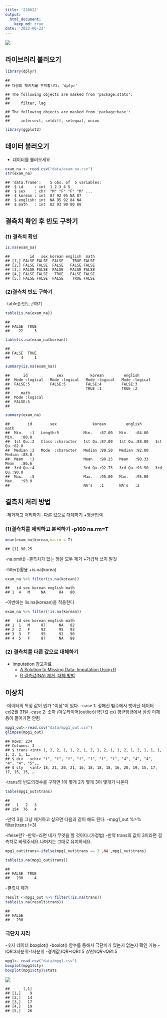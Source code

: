 ```yaml
---
title: '220622'
output:
  html_document:
    keep_md: true
date: '2022-06-22'
---
```



![](images/220622_datscience.png)<!-- -->
## 라이브러리 불러오기


```r
library(dplyr)
```

```
## 
## 다음의 패키지를 부착합니다: 'dplyr'
```

```
## The following objects are masked from 'package:stats':
## 
##     filter, lag
```

```
## The following objects are masked from 'package:base':
## 
##     intersect, setdiff, setequal, union
```

```r
library(ggplot2)
```

## 데이터 불러오기

-   데이터를 불러오세요


```r
exam_na <- read.csv("data/exam_na.csv")
str(exam_na)
```

```
## 'data.frame':	5 obs. of  5 variables:
##  $ id     : int  1 2 3 4 5
##  $ sex    : chr  "M" "F" "F" "M" ...
##  $ korean : int  87 92 95 NA 87
##  $ english: int  NA 95 92 84 NA
##  $ math   : int  82 93 90 80 88
```

## 결측치 확인 후 빈도 구하기

### (1) 결측치 확인


```r
is.na(exam_na)
```

```
##         id   sex korean english  math
## [1,] FALSE FALSE  FALSE    TRUE FALSE
## [2,] FALSE FALSE  FALSE   FALSE FALSE
## [3,] FALSE FALSE  FALSE   FALSE FALSE
## [4,] FALSE FALSE   TRUE   FALSE FALSE
## [5,] FALSE FALSE  FALSE    TRUE FALSE
```

### (2)결측치 빈도 구하기

-table():빈도구하기


```r
table(is.na(exam_na))
```

```
## 
## FALSE  TRUE 
##    22     3
```

```r
table(is.na(exam_na$korean))
```

```
## 
## FALSE  TRUE 
##     4     1
```

```r
summary(is.na(exam_na))
```

```
##      id             sex            korean         english       
##  Mode :logical   Mode :logical   Mode :logical   Mode :logical  
##  FALSE:5         FALSE:5         FALSE:4         FALSE:3        
##                                  TRUE :1         TRUE :2        
##     math        
##  Mode :logical  
##  FALSE:5        
## 
```

```r
summary(exam_na)
```

```
##        id        sex                korean         english           math     
##  Min.   :1   Length:5           Min.   :87.00   Min.   :84.00   Min.   :80.0  
##  1st Qu.:2   Class :character   1st Qu.:87.00   1st Qu.:88.00   1st Qu.:82.0  
##  Median :3   Mode  :character   Median :89.50   Median :92.00   Median :88.0  
##  Mean   :3                      Mean   :90.25   Mean   :90.33   Mean   :86.6  
##  3rd Qu.:4                      3rd Qu.:92.75   3rd Qu.:93.50   3rd Qu.:90.0  
##  Max.   :5                      Max.   :95.00   Max.   :95.00   Max.   :93.0  
##                                 NA's   :1       NA's   :2
```

## 결측치 처리 방법

-제거하고 처리하기 -다른 값으로 대체하기 +평균입력

### (1)결측치를 제외하고 분석하기 -p160 na.rm=T


```r
mean(exam_na$korean,na.rm = T)
```

```
## [1] 90.25
```

-na.omit() -결측치가 있는 행을 모두 제거 +가급적 쓰지 말것

-filter()활용 +is.na(korea)


```r
exam_na %>% filter(is.na(korean))
```

```
##   id sex korean english math
## 1  4   M     NA      84   80
```

-이번에는 !is.na(korean)을 적용한다


```r
exam_na %>% filter(!is.na(korean))
```

```
##   id sex korean english math
## 1  1   M     87      NA   82
## 2  2   F     92      95   93
## 3  3   F     95      92   90
## 4  5   F     87      NA   88
```

### (2) 결측치를 다른 값으로 대체하기

-   imputation 참고자료
    -   [A Solution to Missing Data: Imputation Using R](https://www.kdnuggets.com/2017/09/missing-data-imputation-using-r.html)
    -   [R 결측값(NA) 제거, 대체 방법](https://velog.io/@lifeisbeautiful/R-%EA%B2%B0%EC%B8%A1%EA%B0%92NA-%EC%A0%9C%EA%B1%B0-%EB%8C%80%EC%B2%B4-%EB%B0%A9%EB%B2%95)

## 이상치

-데이터의 특정 값이 뭔가 "이상"이 있다. 
 -case 1: 정해진 범주에서 벗어난 데이터 
          ex)2월 31일 
 -case 2: 숫자 /아웃라이어(outlier)/극단값 
          ex) 평균임금에서 삼성 이재용이 들어가면 안됨


```r
mpg1_out<-read.csv("data/mpg1_out.csv")
glimpse(mpg1_out)
```

```
## Rows: 234
## Columns: 3
## $ trans <int> 1, 2, 2, 1, 1, 2, 1, 2, 1, 2, 1, 1, 2, 1, 2, 1, 1, 1, 1, 3, 1, 1…
## $ drv   <chr> "f", "f", "f", "f", "f", "f", "f", "4", "4", "4", "4", "4", "5",…
## $ cty   <int> 18, 21, 20, 21, 16, 18, 18, 18, 16, 20, 19, 15, 17, 17, 15, 15, …
```

-trans의 빈도의갯수를 구하면 1이 몇개 2가 몇개 3이 몇개가 나온다


```r
table(mpg1_out$trans)
```

```
## 
##   1   2   3 
## 154  76   4
```


-만약 3을 그냥 제거하고 싶으면 다음과 같이 해도 된다.
  -mpg1_out %>% filter(trans !=3)


-ifelse란? 
 -만약\~라면 내가 무엇을 할 것이다.(가정법) 
 -만약 trans의 값이 3이라면 결측치로 바꿔주세요.나머지는 그대로 유지하세요.


```r
mpg1_out$trans<-ifelse(mpg1_out$trans == 3 ,NA ,mpg1_out$trans)

table(is.na(mpg1_out$trans))
```

```
## 
## FALSE  TRUE 
##   230     4
```

-결측치 제거


```r
result <-mpg1_out %>% filter(!is.na(trans))
table(is.na(result$trans))
```

```
## 
## FALSE 
##   230
```

### 극단치 처리

-숫자 데이터 boxplot() -boxlot() 함수를 통해서 극단치가 있는지 없는지 확인 가능 -IQR:3사분위-1사분위 -경계값:IQR+IQR*1.5 상한/IQR-IQR*1.5


```r
mpg1<- read.csv("data/mpg1.csv")
boxplot(mpg1$cty)
boxplot(mpg1$cty)$stats
```

![](images/0622_1.png)<!-- -->

```
##      [,1]
## [1,]    9
## [2,]   14
## [3,]   17
## [4,]   19
## [5,]   26
```
